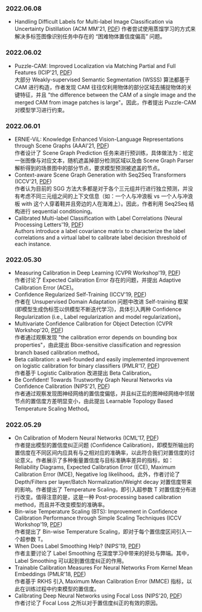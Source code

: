 ### 2022.06.08
- Handling Difficult Labels for Multi-label Image Classification via Uncertainty Distillation (ACM MM'21, [PDF](https://dl.acm.org/doi/pdf/10.1145/3474085.3475406))
  作者尝试使用蒸馏学习的方式来解决多标签图像识别任务中存在的 “困难物体置信度偏高” 问题。

### 2022.06.02
- Puzzle-CAM: Improved Localization via Matching Partial and Full Features (ICIP'21, [PDF](https://arxiv.org/pdf/2101.11253.pdf))  
  大部分 Weakly-supervised Semantic Segmentation (WSSS) 算法都基于 CAM 进行构造，作者发现 CAM 往往仅利用物体的部分区域去捕捉物体的关键特征，并且 "the difference between the CAM of a single image and the merged CAM from image patches is large"。因此，作者提出 Puzzle-CAM 对模型学习进行约束。
  
### 2022.06.01
- ERNIE-ViL: Knowledge Enhanced Vision-Language Representations through Scene Graphs (AAAI'21, [PDF](https://ojs.aaai.org/index.php/AAAI/article/view/16431))  
  作者设计了 Scene Graph Prediction 任务来进行预训练，具体做法为：给定一张图像与对应文本，随机遮盖掉部分检测区域以及由 Scene Graph Parser解析得到的场景图中的部分节点，要求模型预测被遮盖的节点。  
- Context-aware Scene Graph Generation with Seq2Seq Transformers (ICCV'21, [PDF](https://openaccess.thecvf.com/content/ICCV2021/papers/Lu_Context-Aware_Scene_Graph_Generation_With_Seq2Seq_Transformers_ICCV_2021_paper.pdf))  
  作者认为目前的 SGG 方法大多都是对于各个三元组并行进行独立预测，并没有考虑不同三元组之间的上下文信息（如：一个人与冲浪板 vs 一个人与冲浪板 with 这个人穿着鞋并且旁边的人在海滩上）。因此，作者利用 Seq2Seq 结构进行 sequential conditioning。  
- Calibrated Multi-label Classification with Label Correlations (Neural Processing Letters'19, [PDF](https://link.springer.com/content/pdf/10.1007/s11063-018-9925-2.pdf))  
  Authors introduce a label covariance matrix to characterize the label correlations and a virtual label to calibrate label decision threshold of each instance.  


### 2022.05.30
- Measuring Calibration in Deep Learning (CVPR Workshop'19, [PDF](https://openaccess.thecvf.com/content_CVPRW_2019/papers/Uncertainty%20and%20Robustness%20in%20Deep%20Visual%20Learning/Nixon_Measuring_Calibration_in_Deep_Learning_CVPRW_2019_paper.pdf))  
  作者讨论了 Expected Calibration Error 存在的问题，并提出 Adaptive Calibration Error (ACE)。
- Confidence Regularized Self-Training (ICCV'19, [PDF](https://openaccess.thecvf.com/content_ICCV_2019/papers/Zou_Confidence_Regularized_Self-Training_ICCV_2019_paper.pdf))  
  作者在 Unsupervised Domain Adaptation 问题中改进 Self-training 框架 (即模型生成伪标签以供模型不断迭代学习)，具体引入两种 Confidence Regularization (i.e., Label regularization and model regularization)。  
- Multivariate Confidence Calibration for Object Detection (CVPR Workshop'20, [PDF](https://openaccess.thecvf.com/content_CVPRW_2020/papers/w20/Kuppers_Multivariate_Confidence_Calibration_for_Object_Detection_CVPRW_2020_paper.pdf))  
  作者通过观察发现 "the calibration error depends on bounding box properties"，由此提出 Bbox-sensitive classification and regression branch based calibration method。   
- Beta calibration: a well-founded and easily implemented improvement on
logistic calibration for binary classifiers (PMLR'17, [PDF](http://proceedings.mlr.press/v54/kull17a/kull17a.pdf))  
  作者基于 Logistic Calibration 改进提出 Beta Calibration。
- Be Confident! Towards Trustworthy Graph Neural Networks via Confidence Calibration (NIPS'21, [PDF](https://openreview.net/pdf?id=9c-IsSptbmA))  
  作者通过观察发现图神经网络的置信度偏低，并且纠正后的图神经网络中邻居节点的置信度方差明显变小，由此提出 Learnable Topology Based Temperature Scaling Method。
  
### 2022.05.29
- On Calibration of Modern Neural Networks (ICML'17, [PDF](https://arxiv.org/abs/1706.04599))    
  作者提出模型的置信度纠正问题 (Confidence Calibration)，即模型所输出的置信度在不同区间内应具有与之相对应的准确率，以此符合我们对置信度的讨论意义。作者展示了多种衡量置信度与目标准确率差异的指标，如：Reliability Diagrams, Expected Calibration Error (ECE), Maximum Calibration Error (MCE), Negative log likelihood。此外，作者讨论了 Depth/Filters per layer/Batch Normalization/Weight decay 对置信度带来的影响。作者提出了 Temperature Scaling，即引入超参数 T 对置信度分布进行改变。值得注意的是，这是一种 Post-processing based calibration method，而且并不改变模型的准确率。    
- Bin-wise Temperature Scaling (BTS): Improvement in Confidence Calibration Performance through Simple Scaling Techniques (ICCV Workshop'19, [PDF](https://arxiv.org/pdf/1908.11528v2.pdf))  
  作者提出了 Bin-wise Temperature Scaling，即对于每个置信度区间引入一个超参数 T。  
- When Does Label Smoothing Help?  (NIPS'19, [PDF](https://arxiv.org/pdf/1906.02629.pdf))  
  作者主要讨论了 Label Smoothing 在深度学习中带来的好处与弊端。其中，Label Smoothing 可以起到置信度纠正的作用。  
- Trainable Calibration Measures For Neural Networks From Kernel Mean Embeddings (PMLR'18, [PDF](http://proceedings.mlr.press/v80/kumar18a/kumar18a.pdf))  
  作者基于 RKHS 引入 Maximum Mean Calibration Error (MMCE) 指标，以此在训练过程中约束模型的置信度。  
- Calibrating Deep Neural Networks using Focal Loss (NIPS'20, [PDF](https://arxiv.org/pdf/2002.09437.pdf))  
  作者讨论了 Focal Loss 之所以对于置信度纠正的有效的原因。  
